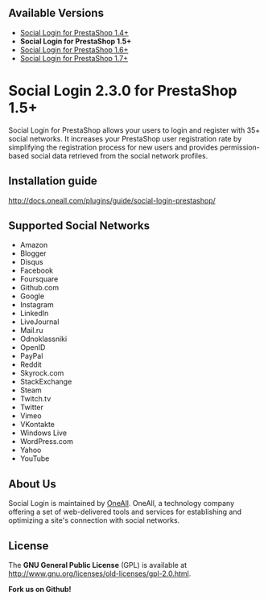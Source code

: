## Available Versions
* [Social Login for PrestaShop 1.4+](https://github.com/oneall/social-login-prestashop/tree/prestashop/1.4+)
* **Social Login for PrestaShop 1.5+**
* [Social Login for PrestaShop 1.6+](https://github.com/oneall/social-login-prestashop/tree/prestashop/1.6+)
* [Social Login for PrestaShop 1.7+](https://github.com/oneall/social-login-prestashop/tree/prestashop/1.7+)

# Social Login 2.3.0 for PrestaShop 1.5+
Social Login for PrestaShop allows your users to login and register with 35+ social networks. 
It increases your PrestaShop user registration rate by simplifying the registration process for 
new users and provides permission-based social data retrieved from the social network profiles.


## Installation guide
http://docs.oneall.com/plugins/guide/social-login-prestashop/


## Supported Social Networks
* Amazon
* Blogger
* Disqus
* Facebook
* Foursquare
* Github.com
* Google
* Instagram
* LinkedIn
* LiveJournal
* Mail.ru
* Odnoklassniki
* OpenID
* PayPal
* Reddit
* Skyrock.com
* StackExchange
* Steam
* Twitch.tv
* Twitter
* Vimeo
* VKontakte
* Windows Live
* WordPress.com
* Yahoo
* YouTube

## About Us
Social Login is maintained by [OneAll](http://www.oneall.com/). OneAll, a technology company offering a set of 
web-delivered tools and services for establishing and optimizing a site's connection with social networks.

## License
The **GNU General Public License** (GPL) is available at http://www.gnu.org/licenses/old-licenses/gpl-2.0.html.


**Fork us on Github!**
